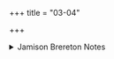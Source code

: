 +++
title = "03-04"

+++

<details><summary>Jamison Brereton Notes</summary>

As noted in the published introduction, vss. 3 and 4 are responsive. The first pāda of 4 concentrates the essence of the 1st two pādas of 3, substituting ví cakrame (of 3b) for trír deváḥ (in 3a) at the beginning of the pāda. This phrase, trír deváḥ, is short a syllable; Oldenberg suggests reading t·rir, but this seems unlikely: I don’t know of any other disyllabic readings of this extremely common numeral (either as 1st cmpd member tri- or adverbial trís). I suggest rather that the metrically disturbed opening draws attention to the beginning of this set of paired vss. by being flawed and is “repaired” by 4a. See similar remarks about 3c and 5c ad vs. 5.
</details>
